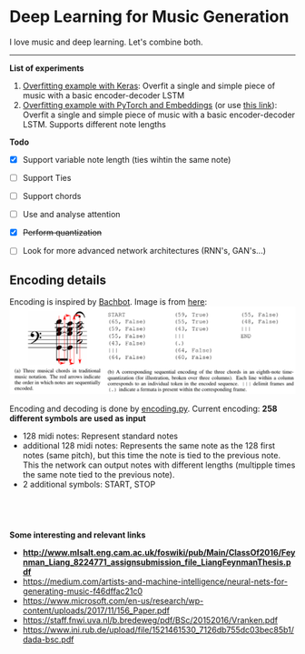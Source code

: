 # Deep Learning for Music Generation
I love music and deep learning. Let's combine both.

---
**List of experiments**
1. [Overfitting example with Keras](01_Overfitting_Simple_Song.ipynb): Overfit a single and simple piece of music with a basic encoder-decoder LSTM
2. [Overfitting example with PyTorch and Embeddings](https://nbviewer.jupyter.org/github/sorgmi/deeplearning_music_generation/blob/master/02_Overfitting_PyTorch_Embeddings.ipynb) (or use [this link](02_Overfitting_PyTorch_Embeddings.ipynb)): Overfit a single and simple piece of music with a basic encoder-decoder LSTM. Supports different note lengths



**Todo**
- [x] Support variable note length (ties wihtin the same note)
- [ ] Support Ties
- [ ] Support chords
- [ ] Use and analyse attention
- [x] ~~Perform quantization~~
- [ ] Look for more advanced network architectures (RNN's, GAN's...)


## Encoding details
Encoding is inspired by [Bachbot](https://github.com/feynmanliang/bachbot). Image is from [here](https://www.microsoft.com/en-us/research/wp-content/uploads/2017/11/156_Paper.pdf): 
![Encoding from Bachbot](images/bachbot_encoding.PNG)

Encoding and decoding is done by [encoding.py](pytorchmodels/encoding.py).
Current encoding: **258 different symbols are used as input**
- 128 midi notes: Represent standard notes
- additional 128 midi notes: Represents the same note as the 128 first notes (same pitch), but this time the note is tied to the previous note. This the network can output notes with different lengths (multipple times the same note tied to the previous note).
- 2 additional symbols: START, STOP



&nbsp;
---
**Some interesting and relevant links**
* **http://www.mlsalt.eng.cam.ac.uk/foswiki/pub/Main/ClassOf2016/Feynman_Liang_8224771_assignsubmission_file_LiangFeynmanThesis.pdf**
* https://medium.com/artists-and-machine-intelligence/neural-nets-for-generating-music-f46dffac21c0
* https://www.microsoft.com/en-us/research/wp-content/uploads/2017/11/156_Paper.pdf
* https://staff.fnwi.uva.nl/b.bredeweg/pdf/BSc/20152016/Vranken.pdf
* https://www.ini.rub.de/upload/file/1521461530_7126db755dc03bec85b1/dada-bsc.pdf